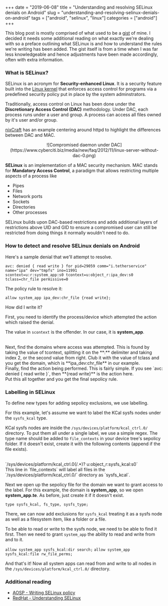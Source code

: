 
+++
date = "2019-06-08"
title = "Understanding and resolving SELinux denials on Android"
slug = "understanding-and-resolving-selinux-denials-on-android"
tags = ["android", "selinux", "linux"]
categories = ["android"]
+++

This blog post is mostly comprised of what used to be a [gist](https://gist.github.com) of mine. I decided it needs some additional reading on what exactly we're dealing with so a preface outlining what SELinux is and how to understand the rules we're writing has been added. The gist itself is from a time when I was far less knowledgeable and hence adjustments have been made accordingly, often with extra information.

### What is SELinux?

SELinux is an acronym for **Security-enhanced Linux**. It is a security feature built into the [Linux kernel](http://github.com/torvalds/linux/tree/master/security/selinux) that enforces access control for programs via a predefined security policy put in place by the system adminstrators.


Traditionally, access control on Linux has been done under the **Discretionary Access Control (DAC)** methodology. Under DAC, each process runs under a user and group. A process can access all files owned by it's user and/or group.

[nixCraft](https://cyberciti.biz) has an example centering around httpd to highlight the differences between DAC and MAC.


<center>![Compromised daemon under DAC](https://www.cyberciti.biz/media/new/faq/2012/11/linux-server-without-dac-0.png)</center>


**SELinux** is an implementation of a MAC security mechanism. MAC stands for **Mandatory Access Control**, a paradigm that allows restricting multiple aspects of a process like

- Pipes
- Files
- Network ports
- Sockets
- Directories
- Other processes

SELinux builds upon DAC-based restrictions and adds additional layers of restrictions above UID and GID to ensure a compromised user can still be restricted from doing things it normally wouldn't need to do.


### How to detect and resolve SELinux denials on Android

Here's a sample denial that we'll attempt to resolve.

```
avc: denied { read write } for pid=29059 comm="i.tetherservice" name="ipa" dev="tmpfs" ino=11991
scontext=u:r:system_app:s0 tcontext=u:object_r:ipa_dev:s0 tclass=chr_file permissive=0
```

The policy rule to resolve it:

```
allow system_app ipa_dev:chr_file {read write};
```

How did I write it?

First, you need to identify the process/device which attempted the action which raised the denial.

The value in `scontext` is the offender. In our case, it is **system_app**.

<br />
Next, find the domains where access was attempted. This is found by taking the value of tcontext, splitting it on the **:** delimiter and taking index 2, or the second value from right. Club it with
the value of tclass and you get the domain, which is **ipa_dev:chr_file** in our example.

<br />
Finally, find the action being performed. This is fairly simple. If you see `avc: denied { read write }`, then **{read write}** is the action here.

<br />
Put this all together and you get the final sepolicy rule.


### Labelling in SELinux

To define new types for adding sepolicy exclusions, we use labelling.

For this example, let's assume we want to label the KCal sysfs nodes under the `sysfs_kcal` type.

KCal sysfs nodes are inside the `/sys/devices/platform/kcal_ctrl.0/` directory. To put them all under a single label, we use a simple regex. The type name should be added to `file_contexts` in your device tree's sepolicy folder. If it doesn't exist, create it with the following contents (append if the file exists).

<br />
`/sys/devices/platform/kcal_ctrl.0(/.*)?              u:object_r:sysfs_kcal:s0`

<br />
This line in `file_contexts` will label all files in the `/sys/devices/platform/kcal_ctrl.0/` directory as `sysfs_kcal`.

Next we open up the sepolicy file for the domain we want to grant access to the label. For this example, the domain is **system_app**, so we open **system_app.te**. As before, just create it if it doesn't exist.

`type sysfs_kcal, fs_type, sysfs_type;`

There, we can now add exclusions for `sysfs_kcal` treating it as a sysfs node as well as a filesystem item, like a folder or a file.

To be able to read or write to the sysfs node, we need to be able to find it first.
Then we need to grant `system_app` the ability to read and write from and to it.

`allow system_app sysfs_kcal:dir search;`
`allow system_app sysfs_kcal:file rw_file_perms;`


And that's it! Now all system apps can read from and write to all nodes in the `/sys/devices/platform/kcal_ctrl.0/`
directory.


### Additional reading

- [AOSP - Writing SELinux policy](https://source.android.com/security/selinux/device-policy)
- [RedHat - Understanding SELinux](https://access.redhat.com/documentation/en-US/Red_Hat_Enterprise_Linux/4/html/SELinux_Guide/selg-part-0057.html)
